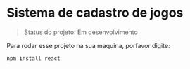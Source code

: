 <h1>Sistema de cadastro de jogos</h1>

> Status do projeto: Em desenvolvimento 

Para rodar esse projeto na sua maquina, porfavor digite:

```
npm install react
```
